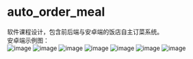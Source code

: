 # auto_order_meal
软件课程设计，包含前后端与安卓端的饭店自主订菜系统。  
安卓端示例图：  
![image](Android/运行截图/注册.png)
![image](Android/运行截图/登录.png)
![image](Android/运行截图/饭店列表.png)
![image](Android/运行截图/菜品列表.png)
![image](Android/运行截图/推荐菜品并下单.png)
![image](Android/运行截图/付款.png)
![image](Android/运行截图/评价.png)
